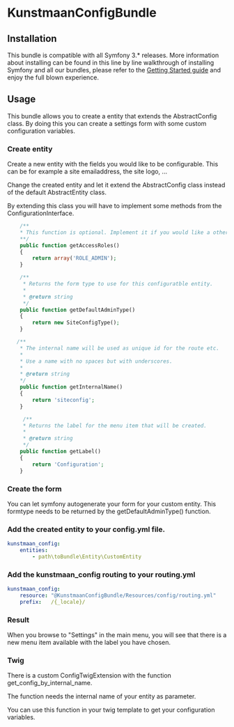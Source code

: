 #  KunstmaanConfigBundle

## Installation

This bundle is compatible with all Symfony 3.* releases. More information about installing can be found in this line by line walkthrough of installing Symfony and all our bundles, please refer to the [Getting Started guide](http://bundles.kunstmaan.be/getting-started) and enjoy the full blown experience.

## Usage

This bundle allows you to create a entity that extends the AbstractConfig class.
By doing this you can create a settings form with some custom configuration variables.

### Create entity

Create a new entity with the fields you would like to be configurable.
This can be for example a site emailaddress, the site logo, ...

Change the created entity and let it extend the AbstractConfig class instead of the default AbstractEntity class.

By extending this class you will have to implement some methods from the ConfigurationInterface.


```PHP
    /**
    * This function is optional. Implement it if you would like a other ROLE to access the configuration section.
    **/
    public function getAccessRoles()
    {
        return array('ROLE_ADMIN');
    }

    /**
     * Returns the form type to use for this configuratble entity.
     *
     * @return string
     */
    public function getDefaultAdminType()
    {
        return new SiteConfigType();
    }

   /**
    * The internal name will be used as unique id for the route etc.
    *
    * Use a name with no spaces but with underscores.
    *
    * @return string
    */
    public function getInternalName()
    {
        return 'siteconfig';
    }

     /**
     * Returns the label for the menu item that will be created.
     *
     * @return string
     */
    public function getLabel()
    {
        return 'Configuration';
    }
```

### Create the form

You can let symfony autogenerate your form for your custom entity. This formtype needs to be returned by the getDefaultAdminType() function.

### Add the created entity to your config.yml file.

```YAML
kunstmaan_config:
    entities:
        - path\toBundle\Entity\CustomEntity
```

### Add the kunstmaan_config routing to your routing.yml

```YAML
kunstmaan_config:
    resource: "@KunstmaanConfigBundle/Resources/config/routing.yml"
    prefix:   /{_locale}/
```
    
### Result

When you browse to "Settings" in the main menu, you will see that there is a new menu item available with the label you have chosen.

### Twig

There is a custom ConfigTwigExtension with the function get_config_by_internal_name.

The function needs the internal name of your entity as parameter.

You can use this function in your twig template to get your configuration variables.